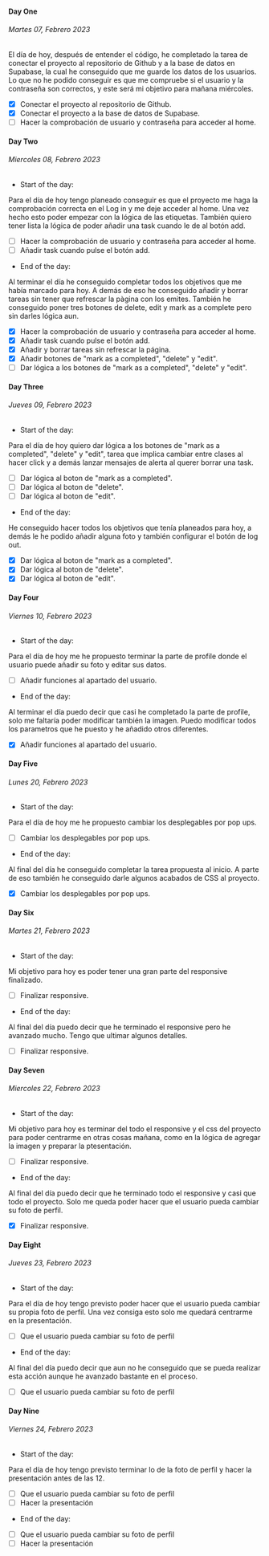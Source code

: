 #### Day One

###### Martes 07, Febrero 2023

El día de hoy, después de entender el código, he completado la tarea de conectar el proyecto al repositorio de Github y a la base de datos en Supabase, la cual he conseguido que me guarde los datos de los usuarios. Lo que no he podido conseguir es que me compruebe si el usuario y la contraseña son correctos, y este será mi objetivo para mañana miércoles.

- [x] Conectar el proyecto al repositorio de Github.
- [x] Conectar el proyecto a la base de datos de Supabase.
- [ ] Hacer la comprobación de usuario y contraseña para acceder al home.

#### Day Two

###### Miercoles 08, Febrero 2023

- Start of the day:

Para el día de hoy tengo planeado conseguir es que el proyecto me haga la comprobación correcta en el Log in y me deje acceder al home. Una vez hecho esto poder empezar con la lógica de las etiquetas. También quiero tener lista la lógica de poder añadir una task cuando le de al botón add.

- [ ] Hacer la comprobación de usuario y contraseña para acceder al home.
- [ ] Añadir task cuando pulse el botón add.

- End of the day:

Al terminar el día he conseguido completar todos los objetivos que me había marcado para hoy. A demás de eso he conseguido añadir y borrar tareas sin tener que refrescar la pàgina con los emites. También he conseguido poner tres botones de delete, edit y mark as a complete pero sin darles lógica aun.

- [x] Hacer la comprobación de usuario y contraseña para acceder al home.
- [x] Añadir task cuando pulse el botón add.
- [x] Añadir y borrar tareas sin refrescar la página.
- [x] Añadir botones de "mark as a completed", "delete" y "edit".
- [ ] Dar lógica a los botones de "mark as a completed", "delete" y "edit".

#### Day Three

###### Jueves 09, Febrero 2023

- Start of the day:

Para el día de hoy quiero dar lógica a los botones de "mark as a completed", "delete" y "edit", tarea que implica cambiar entre clases al hacer click y a demás lanzar mensajes de alerta al querer borrar una task.

- [ ] Dar lógica al boton de "mark as a completed".
- [ ] Dar lógica al boton de "delete".
- [ ] Dar lógica al boton de "edit".

- End of the day:

He conseguido hacer todos los objetivos que tenía planeados para hoy, a demás le he podido añadir alguna foto y también configurar el botón de log out.

- [x] Dar lógica al boton de "mark as a completed".
- [x] Dar lógica al boton de "delete".
- [x] Dar lógica al boton de "edit".

#### Day Four

###### Viernes 10, Febrero 2023

- Start of the day:

Para el día de hoy me he propuesto terminar la parte de profile donde el usuario puede añadir su foto y editar sus datos.

- [ ] Añadir funciones al apartado del usuario.

- End of the day:

Al terminar el día puedo decir que casi he completado la parte de profile, solo me faltaría poder modificar también la imagen. Puedo modificar todos los parametros que he puesto y he añadido otros diferentes.

- [x] Añadir funciones al apartado del usuario.

#### Day Five

###### Lunes 20, Febrero 2023

- Start of the day:

Para el día de hoy me he propuesto cambiar los desplegables por pop ups.

- [ ] Cambiar los desplegables por pop ups.

- End of the day:

Al final del día he conseguido completar la tarea propuesta al inicio. A parte de eso también he conseguido darle algunos acabados de CSS al proyecto.

- [x] Cambiar los desplegables por pop ups.

#### Day Six

###### Martes 21, Febrero 2023

- Start of the day:

Mi objetivo para hoy es poder tener una gran parte del responsive finalizado.

- [ ] Finalizar responsive.

- End of the day:

Al final del día puedo decir que he terminado el responsive pero he avanzado mucho. Tengo que ultimar algunos detalles.

- [ ] Finalizar responsive.

#### Day Seven

###### Miercoles 22, Febrero 2023

- Start of the day:

Mi objetivo para hoy es terminar del todo el responsive y el css del proyecto para poder centrarme en otras cosas mañana, como en la lógica de agregar la imagen y preparar la ptesentación.

- [ ] Finalizar responsive.

- End of the day:

Al final del día puedo decir que he terminado todo el responsive y casi que todo el proyecto. Solo me queda poder hacer que el usuario pueda cambiar su foto de perfil.

- [x] Finalizar responsive.

#### Day Eight

###### Jueves 23, Febrero 2023

- Start of the day:

Para el día de hoy tengo previsto poder hacer que el usuario pueda cambiar su propia foto de perfil. Una vez consiga esto solo me quedará centrarme en la presentación.

- [ ] Que el usuario pueda cambiar su foto de perfil

- End of the day:

Al final del día puedo decir que aun no he conseguido que se pueda realizar esta acción aunque he avanzado bastante en el proceso.

- [ ] Que el usuario pueda cambiar su foto de perfil

#### Day Nine

###### Viernes 24, Febrero 2023

- Start of the day:

Para el día de hoy tengo previsto terminar lo de la foto de perfil y hacer la presentación antes de las 12.

- [ ] Que el usuario pueda cambiar su foto de perfil
- [ ] Hacer la presentación

- End of the day:

- [ ] Que el usuario pueda cambiar su foto de perfil
- [ ] Hacer la presentación
